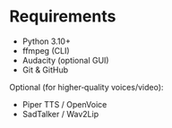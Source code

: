 # Requirements

- Python 3.10+
- ffmpeg (CLI)
- Audacity (optional GUI)
- Git & GitHub

Optional (for higher‑quality voices/video):
- Piper TTS / OpenVoice
- SadTalker / Wav2Lip
